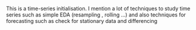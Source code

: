 This is a time-series initialisation. I mention a lot of techniques to study time series such as simple EDA (resampling , rolling ...) and also techniques for forecasting such as check for stationary data and differencing
